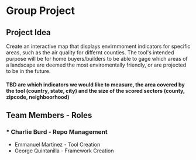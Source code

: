 # Group Project

## Project Idea

Create an interactive map that displays envirnmoment indicators for specific areas, such as the air quality for differnt counties. The tool's intended purpose will be for home buyers/builders to be able to gage which areas of a landscape are deemed the most enviromentally friendly, or are projected to be in the future.

#### TBD are which indicators we would like to measure, the area covered by the tool (country, state, city) and the size of the scored sectors (county, zipcode, neighboorhood) 

## Team Members - Roles
### * Charlie Burd - Repo Management
 * Emmanuel Martinez - Tool Creation
 * George Quintanilla - Framework Creation
